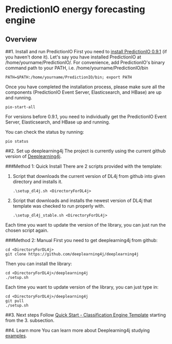 # PredictionIO energy forecasting engine
## Overview


##1. Install and run PredictionIO
First you need to [install PredictionIO 0.9.1](http://docs.prediction.io/install/) (if you haven't done it).
Let's say you have installed PredictionIO at /home/yourname/PredictionIO/. For convenience, add PredictionIO's binary command path to your PATH, i.e. /home/yourname/PredictionIO/bin

```
PATH=$PATH:/home/yourname/PredictionIO/bin; export PATH
```

Once you have completed the installation process, please make sure all the components (PredictionIO Event Server, Elasticsearch, and HBase) are up and running.

```
pio-start-all
```
For versions before 0.9.1, you need to individually get the PredictionIO Event Server, Elasticsearch, and HBase up and running.

You can check the status by running:

```
pio status
```

##2. Set up deeplearning4j
The project is currently using the current github version of [Deeplearning4j](https://github.com/deeplearning4j/deeplearning4j).

###Method 1: Quick Install
There are 2 scripts provided with the template:

1. Script that downloads the current version of DL4j from github into given directory and installs it.

     ```
     .\setup_dl4j.sh <DirectoryForDL4j>
     ```

2. Script that downloads and installs the newest version of DL4j that template was checked to run properly with.

     ```
     .\setup_dl4j_stable.sh <DirectoryForDL4j>
     ```

Each time you want to update the version of the library, you can just run the chosen script again.

###Method 2: Manual
First you need to get deeplearning4j from github:

```
cd <DirectoryForDL4j>
git clone https://github.com/deeplearning4j/deeplearning4j
```

Then you can install the library:

```
cd <DirectoryForDL4j>/deeplearning4j
./setup.sh
```

Each time you want to update version of the library, you can just type in:

```
cd <DirectoryForDL4j>/deeplearning4j
git pull
./setup.sh
```

##3. Next steps
Follow [Quick Start - Classification Engine Template](http://docs.prediction.io/templates/classification/quickstart/) starting from the 3. subsection.

##4. Learn more
You can learn more about Deeplearning4j studying [examples](https://github.com/deeplearning4j/dl4j-0.0.3.3-examples).